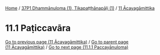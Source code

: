 
[Home](/) / [37P1 Dhammānuloma (1), Tikapaṭṭhānapāḷi (1)](../../37P1.md) / [11 Ācayagāmittika](../11.md)

# 11.1 Paṭiccavāra


[Go to previous page (11 Ācayagāmittika)](../11.md) / [Go to parent page (11 Ācayagāmittika)](../11.md) / [Go to next page (11.1.1 Paccayānuloma)](11.1/11.1.1.md)


